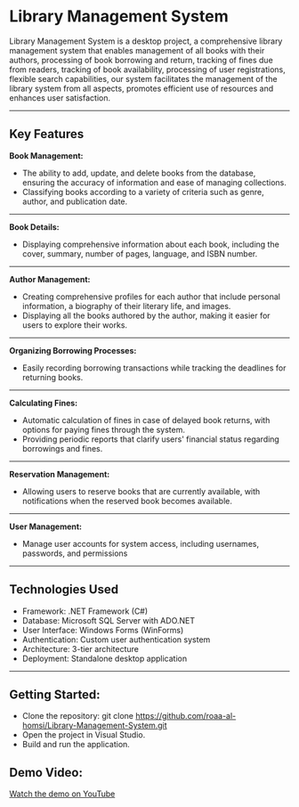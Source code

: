 # **Library Management System**


Library Management System is a desktop project, a comprehensive library management system that enables management of all books with their authors, 
processing of book borrowing and return, tracking of fines due from readers,
tracking of book availability, processing of user registrations, flexible search capabilities, 
our system facilitates the management of the library system from all aspects, promotes efficient use of resources and enhances user satisfaction.
***

## **Key Features**

**Book Management:**

- The ability to add, update, and delete books from the database, ensuring the accuracy of information and ease of managing collections.
- Classifying books according to a variety of criteria such as genre, author, and publication date.
***
**Book Details:**

- Displaying comprehensive information about each book, including the cover, summary, number of pages, language, and ISBN number.
***
**Author Management:**

- Creating comprehensive profiles for each author that include personal information, a biography of their literary life, and images.
- Displaying all the books authored by the author, making it easier for users to explore their works.
***
**Organizing Borrowing Processes:**

- Easily recording borrowing transactions while tracking the deadlines for returning books.
***
**Calculating Fines:**

- Automatic calculation of fines in case of delayed book returns, with options for paying fines through the system.
- Providing periodic reports that clarify users' financial status regarding borrowings and fines.
***
**Reservation Management:**

- Allowing users to reserve books that are currently available, with notifications when the reserved book becomes available.
***
**User Management:**

- Manage user accounts for system access, including usernames, passwords, and permissions
***
## **Technologies Used**

 - Framework: .NET Framework (C#)
 - Database: Microsoft SQL Server with ADO.NET
 - User Interface: Windows Forms (WinForms)
 - Authentication: Custom user authentication system
 - Architecture: 3-tier architecture
 - Deployment: Standalone desktop application
***
## **Getting Started:**

- Clone the repository: git clone https://github.com/roaa-al-homsi/Library-Management-System.git
- Open the project in Visual Studio.
- Build and run the application.
   
## **Demo Video:**
[Watch the demo on YouTube](https://youtu.be/ESnSSVpPMGE?si=D5nsDNYyals1Ygep)


  
